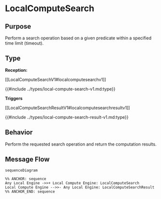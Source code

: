 <div class="message">

# LocalComputeSearch

## Purpose

<!-- ANCHOR: purpose -->
Perform a search operation based on a given predicate within a specified time limit (timeout).
<!-- ANCHOR_END: purpose -->

## Type

<!-- ANCHOR: type -->
**Reception:**

[[LocalComputeSearchV1#localcomputesearchv1]]

{{#include ../types/local-compute-search-v1.md:type}}

**Triggers**

[[LocalComputeSearchResultV1#localcomputesearchresultv1]]

{{#include ../types/local-compute-search-result-v1.md:type}}

<!-- ANCHOR_END: type -->

## Behavior

<!-- ANCHOR: behavior -->
Perform the requested search operation and return the computation results.
<!-- ANCHOR_END: behavior -->


## Message Flow

<!-- ANCHOR: messages -->
```mermaid
sequenceDiagram

%% ANCHOR: sequence
Any Local Engine ->>+ Local Compute Engine: LocalComputeSearch
Local Compute Engine -->>- Any Local Engine: LocalComputeSearchResult
%% ANCHOR_END: sequence
```

<!-- ANCHOR_END: messages -->

</div>
